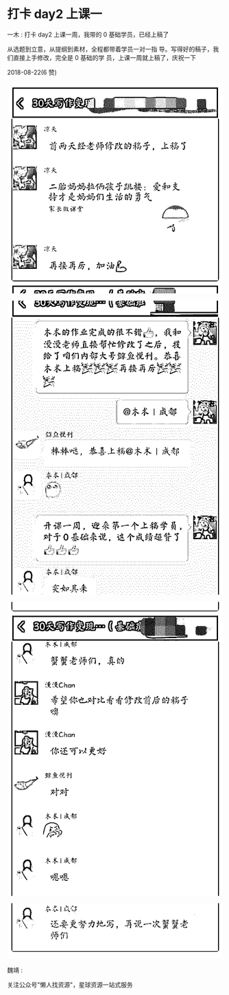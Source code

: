 # 打卡 day2 上课一

一木 : 打卡 day2 上课一周，我带的 0 基础学员，已经上稿了

从选题到立意，从提纲到素材，全程都带着学员一对一指 导。写得好的稿子，我们直接上手修改，完全是 0 基础的学 员，上课一周就上稿了，庆祝一下

2018-08-22(6 赞)

![image](img/Image_525.png)

![image](img/Image_526.png)

![image](img/Image_527.png)

![image](img/Image_528.png)

魏靖 :

关注公众号"懒人找资源"，星球资源一站式服务